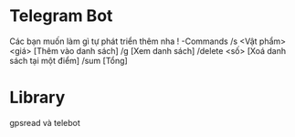 # Telegram Bot 
Các bạn muốn làm gì tự phát triển thêm nha !
-Commands  /s <Vật phẩm> <giá> [Thêm vào danh sách]
/g [Xem danh sách]
/delete <số> [Xoá danh sách tại một điểm]
/sum [Tổng]
# Library
gpsread và telebot
